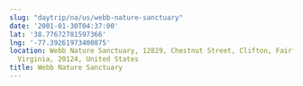 ```yaml
---
slug: "daytrip/na/us/webb-nature-sanctuary"
date: '2001-01-30T04:37:00'
lat: '38.77672781597366'
lng: '-77.39261973400875'
location: Webb Nature Sanctuary, 12829, Chestnut Street, Clifton, Fairfax County,
  Virginia, 20124, United States
title: Webb Nature Sanctuary
---
```



